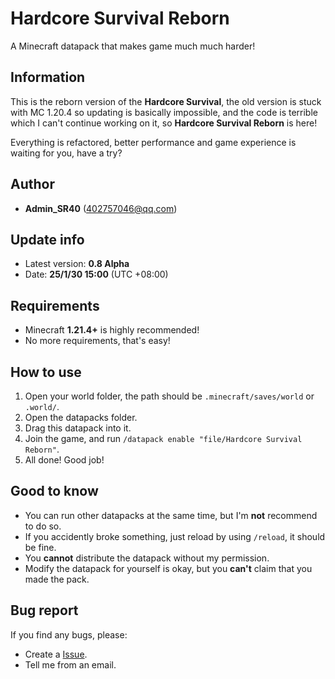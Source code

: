 # **Hardcore Survival Reborn**

A Minecraft datapack that makes game much much harder!

## Information
This is the reborn version of the **Hardcore Survival**, the old version is stuck with MC 1.20.4 so updating is basically impossible, and the code is terrible which I can't continue working on it, so **Hardcore Survival Reborn** is here!

Everything is refactored, better performance and game experience is waiting for you, have a try?

## Author
- **Admin_SR40** (402757046@qq.com)

## Update info
- Latest version: **0.8 Alpha**
- Date: **25/1/30 15:00** (UTC +08:00)

## Requirements
- Minecraft **1.21.4+** is highly recommended!
- No more requirements, that's easy!

## How to use
1. Open your world folder, the path should be `.minecraft/saves/world` or `.world/`.
2. Open the datapacks folder.
3. Drag this datapack into it.
4. Join the game, and run `/datapack enable "file/Hardcore Survival Reborn"`.
5. All done! Good job!

## Good to know
- You can run other datapacks at the same time, but I'm **not** recommend to do so.
- If you accidently broke something, just reload by using `/reload`, it should be fine.
- You **cannot** distribute the datapack without my permission.
- Modify the datapack for yourself is okay, but you **can't** claim that you made the pack.

## Bug report
If you find any bugs, please:
- Create a [Issue](https://github.com/Admin-SR40/Hardcore-Survival-Reborn/issues/new).
- Tell me from an email.
